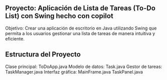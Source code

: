 ## Proyecto: Aplicación de Lista de Tareas (To-Do List) con Swing hecho con copilot

Objetivo: Crear una aplicación de escritorio en Java utilizando Swing que permita a los usuarios gestionar una lista de tareas de manera intuitiva y eficiente.

## Estructura del Proyecto

Clase principal: ToDoApp.java
Modelo de datos: Task.java
Gestor de tareas: TaskManager.java
Interfaz gráfica:
MainFrame.java
TaskPanel.java
